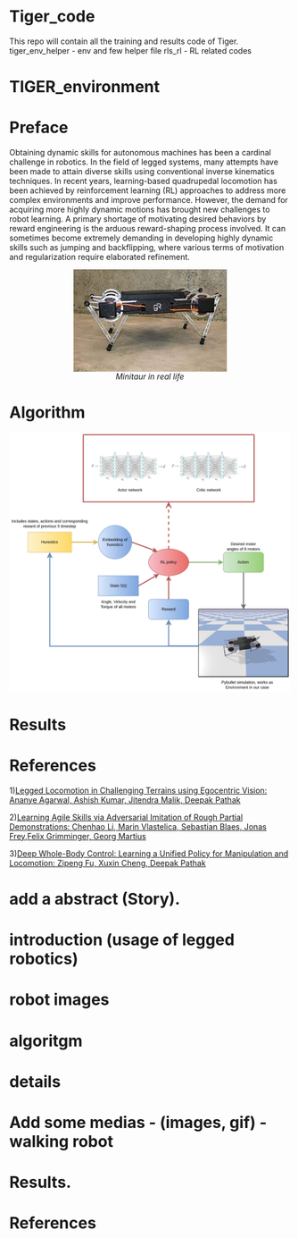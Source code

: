 # Tiger_code
This repo will contain all the training and results code of Tiger. 
tiger_env_helper - env and few helper file
rls_rl - RL related codes
# TIGER_environment

 # Preface 
Obtaining dynamic skills for autonomous machines has been a cardinal challenge in robotics. In the
field of legged systems, many attempts have been made to attain diverse skills using conventional
inverse kinematics techniques. In recent years, learning-based quadrupedal locomotion has
been achieved by reinforcement learning (RL) approaches to address more complex environments
and improve performance. However, the demand for acquiring more highly dynamic
motions has brought new challenges to robot learning. A primary shortage of motivating desired
behaviors by reward engineering is the arduous reward-shaping process involved. It can sometimes
become extremely demanding in developing highly dynamic skills such as jumping and backflipping,
where various terms of motivation and regularization require elaborated refinement.
 
<p align = "center">
<img src = "https://github.com/AYUSH-ISHAN/Tiger_code/blob/main/assets/minitaur.jpeg" align="center"/><br>
<em>Minitaur in real life</em>
</p>

# Algorithm

![Algorithm ](https://github.com/AYUSH-ISHAN/Tiger_code/blob/main/assets/latest_algo.jpg)

# Results
# References

1)<a href="https://drive.google.com/file/d/1MK54cn8JUzRRfdzMHomhmVs9A3J_teJl/view?usp=sharing/">Legged Locomotion in Challenging Terrains using Egocentric Vision: Ananye Agarwal, Ashish Kumar, Jitendra Malik, Deepak Pathak</a>

2)<a href="https://drive.google.com/file/d/1dCwjm0I-G4eemxMy2tScEs0h4obKsisd/view?usp=sharing">Learning Agile Skills via Adversarial Imitation of Rough Partial 
   Demonstrations: Chenhao Li, Marin Vlastelica, Sebastian Blaes, Jonas Frey,Felix Grimminger, Georg Martius<a>
   
3)<a href="https://drive.google.com/file/d/1qdk-Ph3SiBDkevclh51l-SUrrh0ICsIi/view?usp=sharing">Deep Whole-Body Control: Learning a Unified Policy for Manipulation
and Locomotion: Zipeng Fu, Xuxin Cheng, Deepak Pathak<a>

# add a abstract (Story).
# introduction (usage of legged robotics)
# robot images
# algoritgm
# details
# Add some medias - (images, gif) - walking robot
# Results.
# References
